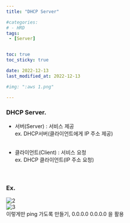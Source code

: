 ```yaml
---
title: "DHCP Server"

#categories:
# - HRD
tags:
 - [Server]


toc: true
toc_sticky: true

date: 2022-12-13
last_modified_at: 2022-12-13

#img: ":aws 1.png"

---
```


<!-- outline-start -->


### DHCP Server. <br/>

- 서버(Server) : 서비스 제공 <br/>
ex. DHCP서버(클라이언트에게 IP 주소 제공)<br/><br/>

- 클라이언트(Client) : 서비스 요청<br/>
ex. DHCP 클라이언트(IP 주소 요청)<br/><br/><br/>


### Ex. <br/>

![2](https://user-images.githubusercontent.com/117553252/213332389-31370f69-5bd6-4757-944a-bc8cfaf60e51.png)
<br/>
![3](https://user-images.githubusercontent.com/117553252/213332391-c7373a09-a250-4846-b770-cef05014d35d.png)
<br/>
이렇게만 ping 가도록 만들기, 0.0.0.0 0.0.0.0 을 활용<br/><br/>

